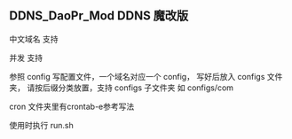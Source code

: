 ## DDNS_DaoPr_Mod  DDNS 魔改版 
  
  中文域名 支持
  
  并发 支持
  
  参照 config 写配置文件，一个域名对应一个 config， 写好后放入 configs 文件夹， 请按后缀分类放置，支持 configs 子文件夹 如 configs/com
  
  cron 文件夹里有crontab-e参考写法
  
  使用时执行 run.sh
  
  
